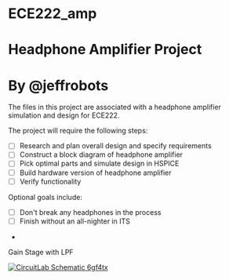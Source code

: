 # ECE222_amp
# Headphone Amplifier Project
# By @jeffrobots

The files in this project are associated with a headphone amplifier simulation and design for ECE222. 

The project will require the following steps:
- [ ] Research and plan overall design and specify requirements
- [ ] Construct a block diagram of headphone amplifier
- [ ] Pick optimal parts and simulate design in HSPICE
- [ ] Build hardware version of headphone amplifier
- [ ] Verify functionality

Optional goals include: 
- [ ] Don't break any headphones in the process
- [ ] Finish without an all-nighter in ITS
- 

Gain Stage with LPF

[![CircuitLab Schematic 6gf4tx](https://www.circuitlab.com/circuit/6gf4tx/screenshot/540x405/)](https://www.circuitlab.com/circuit/6gf4tx/gainstage/)
